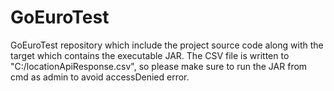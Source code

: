 # GoEuroTest
GoEuroTest repository which include the project source code along with the target which contains the executable JAR.
The CSV file is written to "C:/locationApiResponse.csv", so please make sure to run the JAR from cmd as admin to avoid accessDenied error.
